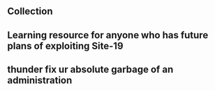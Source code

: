 ## Collection
## Learning resource for anyone who has future plans of exploiting Site-19

## thunder fix ur absolute garbage of an administration
